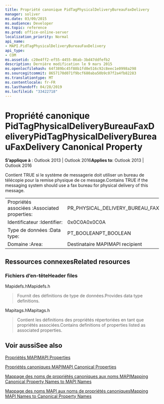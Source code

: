 ```yaml
---
title: Propriété canonique PidTagPhysicalDeliveryBureauFaxDelivery
manager: soliver
ms.date: 03/09/2015
ms.audience: Developer
ms.topic: reference
ms.prod: office-online-server
localization_priority: Normal
api_name:
- MAPI.PidTagPhysicalDeliveryBureauFaxDelivery
api_type:
- COM
ms.assetid: c20e4ff2-ef55-4455-86ab-3bd47ddfefb2
description: Dernière modification le 9 mars 2015
ms.openlocfilehash: 64f389bc45f88b1fd0e516c92c8eec1e0998a298
ms.sourcegitcommit: 8657170d071f9bcf680aba50b9c07f2a4fb82283
ms.translationtype: MT
ms.contentlocale: fr-FR
ms.lasthandoff: 04/28/2019
ms.locfileid: "33422718"
---
```

# <a name="pidtagphysicaldeliverybureaufaxdelivery-canonical-property"></a><span data-ttu-id="98609-103">Propriété canonique PidTagPhysicalDeliveryBureauFaxDelivery</span><span class="sxs-lookup"><span data-stu-id="98609-103">PidTagPhysicalDeliveryBureauFaxDelivery Canonical Property</span></span>

  
  
<span data-ttu-id="98609-104">**S’applique à** : Outlook 2013 | Outlook 2016</span><span class="sxs-lookup"><span data-stu-id="98609-104">**Applies to**: Outlook 2013 | Outlook 2016</span></span> 
  
<span data-ttu-id="98609-105">Contient TRUE si le système de messagerie doit utiliser un bureau de télécopie pour la remise physique de ce message.</span><span class="sxs-lookup"><span data-stu-id="98609-105">Contains TRUE if the messaging system should use a fax bureau for physical delivery of this message.</span></span>
  
|||
|:-----|:-----|
|<span data-ttu-id="98609-106">Propriétés associées :</span><span class="sxs-lookup"><span data-stu-id="98609-106">Associated properties:</span></span>  <br/> |<span data-ttu-id="98609-107">PR_PHYSICAL_DELIVERY_BUREAU_FAX_DELIVERY</span><span class="sxs-lookup"><span data-stu-id="98609-107">PR_PHYSICAL_DELIVERY_BUREAU_FAX_DELIVERY</span></span>  <br/> |
|<span data-ttu-id="98609-108">Identificateur :</span><span class="sxs-lookup"><span data-stu-id="98609-108">Identifier:</span></span>  <br/> |<span data-ttu-id="98609-109">0x0C0A</span><span class="sxs-lookup"><span data-stu-id="98609-109">0x0C0A</span></span>  <br/> |
|<span data-ttu-id="98609-110">Type de données :</span><span class="sxs-lookup"><span data-stu-id="98609-110">Data type:</span></span>  <br/> |<span data-ttu-id="98609-111">PT_BOOLEAN</span><span class="sxs-lookup"><span data-stu-id="98609-111">PT_BOOLEAN</span></span>  <br/> |
|<span data-ttu-id="98609-112">Domaine :</span><span class="sxs-lookup"><span data-stu-id="98609-112">Area:</span></span>  <br/> |<span data-ttu-id="98609-113">Destinataire MAPI</span><span class="sxs-lookup"><span data-stu-id="98609-113">MAPI recipient</span></span>  <br/> |
   
## <a name="related-resources"></a><span data-ttu-id="98609-114">Ressources connexes</span><span class="sxs-lookup"><span data-stu-id="98609-114">Related resources</span></span>

### <a name="header-files"></a><span data-ttu-id="98609-115">Fichiers d’en-tête</span><span class="sxs-lookup"><span data-stu-id="98609-115">Header files</span></span>

<span data-ttu-id="98609-116">Mapidefs.h</span><span class="sxs-lookup"><span data-stu-id="98609-116">Mapidefs.h</span></span>
  
> <span data-ttu-id="98609-117">Fournit des définitions de type de données.</span><span class="sxs-lookup"><span data-stu-id="98609-117">Provides data type definitions.</span></span>
    
<span data-ttu-id="98609-118">Mapitags.h</span><span class="sxs-lookup"><span data-stu-id="98609-118">Mapitags.h</span></span>
  
> <span data-ttu-id="98609-119">Contient les définitions des propriétés répertoriées en tant que propriétés associées.</span><span class="sxs-lookup"><span data-stu-id="98609-119">Contains definitions of properties listed as associated properties.</span></span>
    
## <a name="see-also"></a><span data-ttu-id="98609-120">Voir aussi</span><span class="sxs-lookup"><span data-stu-id="98609-120">See also</span></span>



[<span data-ttu-id="98609-121">Propriétés MAPI</span><span class="sxs-lookup"><span data-stu-id="98609-121">MAPI Properties</span></span>](mapi-properties.md)
  
[<span data-ttu-id="98609-122">Propriétés canoniques MAPI</span><span class="sxs-lookup"><span data-stu-id="98609-122">MAPI Canonical Properties</span></span>](mapi-canonical-properties.md)
  
[<span data-ttu-id="98609-123">Mappage des noms de propriétés canoniques aux noms MAPI</span><span class="sxs-lookup"><span data-stu-id="98609-123">Mapping Canonical Property Names to MAPI Names</span></span>](mapping-canonical-property-names-to-mapi-names.md)
  
[<span data-ttu-id="98609-124">Mappage des noms MAPI aux noms de propriétés canoniques</span><span class="sxs-lookup"><span data-stu-id="98609-124">Mapping MAPI Names to Canonical Property Names</span></span>](mapping-mapi-names-to-canonical-property-names.md)

